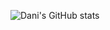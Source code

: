 ![Dani's GitHub stats](https://github-readme-stats.vercel.app/api?username=Ca-moes&count_private=true&show_icons=true&theme=radical)
